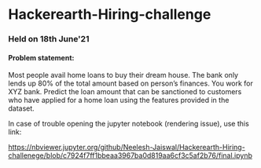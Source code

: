 # Hackerearth-Hiring-challenge

### Held on 18th June'21

#### Problem statement:

Most people avail home loans to buy their dream house. The bank only lends up 80% of the total amount based on person’s finances.
You work for XYZ bank. Predict the loan amount that can be sanctioned to customers who have applied for a home loan using the features provided in the dataset.

In case of trouble opening the jupyter notebook (rendering issue), use this link:

https://nbviewer.jupyter.org/github/Neelesh-Jaiswal/Hackerearth-Hiring-challenege/blob/c7924f7ff1bbeaa3967ba0d819aa6cf3c5af2b76/final.ipynb
